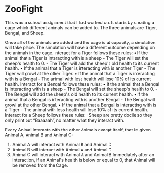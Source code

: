 # ZooFight
This was a school assignment that I had worked on. It starts by creating a cage which different animals can be added to. The three animals are Tiger, Bengal, and Sheep. 

Once all of the animals are added and the cage is at capacity, a simulation will take place.
The simulation will have a different outcome depending on the animals in the cage. 
Interact for a Tiger follows these rules:
  •	If the animal that a Tiger is interacting with is a sheep
    - The Tiger will set the sheep's health to 0.
    - The Tiger will add the sheep's old health to its current health.
  •	If the animal that a Tiger is interacting with is another Tiger
    - The Tiger will growl at the other Tiger.
  •	If the animal that a Tiger is interacting with is a Bengal
    - The animal with less health will lose 10% of its current health.
Interact for a Bengal follows these rules:
  •	If the animal that a Bengal is interacting with is a sheep
    - The Bengal will set the sheep's health to 0.
    - The Bengal will add the sheep's old health to its current health.
  •	If the animal that a Bengal is interacting with is another Bengal
    - The Bengal will growl at the other Bengal.
  •	If the animal that a Bengal is interacting with is a Tiger
    - The animal with less health will lose 10% of its current health. 
Interact for a Sheep follows these rules:
  -Sheep are pretty docile so they only print out “Baaaaah”, no matter what they interact with.
  
Every Animal interacts with the other Animals except itself, that is: given Animal A, Animal B and Animal C:
  1. Animal A will interact with Animal B and Animal C
  2. Animal B will interact with Animal A and Animal C
  3. Animal C will interact with Animal A and Animal B
Immediately after an interaction, if an Animal's health is below or equal to 0, that Animal will be removed from the Cage.
